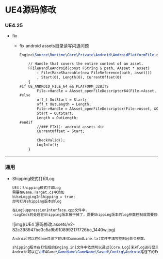 # UE4源码修改

### UE4.25

* fix

  * fix android assets目录读写闪退问题

    ``` tex
    Engine\Source\Runtime\Core\Private\Android\AndroidPlatformFile.cpp
    
    	// Handle that covers the entire content of an asset.
    	FFileHandleAndroid(const FString & path, AAsset * asset)
    		: File(MakeShareable(new FileReference(path, asset)))
    		, Start(0), Length(0), CurrentOffset(0)
    	{
    #if UE_ANDROID_FILE_64 && PLATFORM_32BITS
    		File->Handle = AAsset_openFileDescriptor64(File->Asset, &Start, &Length);
    #else
    		off_t OutStart = Start;
    		off_t OutLength = Length;
    		File->Handle = AAsset_openFileDescriptor(File->Asset, &OutStart, &OutLength);
    		Start = OutStart;
    		Length = OutLength;
    #endif
    		//### FIX(): android assets dir
    		CurrentOffset = Start;
    		
    		CheckValid();
    		LogInfo();
    	}
    ```

    

---



### 通用

* Shipping模式打印Log

  ``` tex
  UE4：Shipping模式打印Log
  需要在Game.Target.cs中添加
  bUseLoggingInShipping = true;
  即可打开shipping版本的log
  ```

  ``` tex
  在LogSuppressionInterface.cpp文件中，
  -LogCmds的处理在Shipping版本被干掉了，需要Shipping版本的log参数控制就需要修改源码重新编译引擎
  ```

  ![img](UE4 源码修改.assets/v2-82c398947be3c5a9b910899217f726bc_1440w.jpg)

  ``` tex
  Android可以在Game目录下的UE4CommandLine.txt文件中填写控制台命令参数。
  
  shipping版本在打包后的Enging.ini文件中依然可以通过[Core.Log]来对log进行显示级别控制，如果打开了LogCmds并且设置了参数则会被命令行覆盖。通过ini文件修改Log级别不需要对源码进行修改。
  Android可以在\UE4Game\GameName\GameName\Saved\Config\Android路径下的Engine.ini来进行修改。
  ```

  
